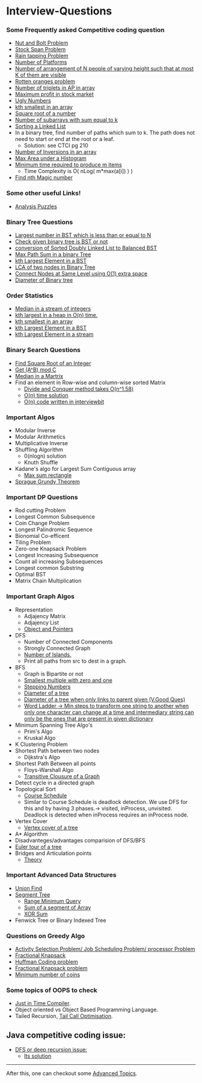# Interview-Questions


### Some Frequently asked Competitive coding question 

  - [Nut and Bolt Problem](https://www.geeksforgeeks.org/nuts-bolts-problem-lock-key-problem/)
  - [Stock Span Problem](https://www.geeksforgeeks.org/the-stock-span-problem/)
  - [Rain tapping Problem](https://www.geeksforgeeks.org/trapping-rain-water/)
  - [Number of Platforms](https://www.geeksforgeeks.org/minimum-number-platforms-required-railwaybus-station/)
  - [Number of arrangement of N people of varying height such that at most K of them are visible](https://www.quora.com/What-is-the-number-of-arrangement-of-N-people-of-varying-height-such-that-at-most-K-of-them-are-visible-from-the-front-of-the-line)
  - [Rotten oranges problem](https://www.geeksforgeeks.org/minimum-time-required-so-that-all-oranges-become-rotten/)
  - [Number of triplets in AP in array](https://www.geeksforgeeks.org/print-triplets-sorted-array-form-ap/)
  - [Maximum profit in stock market](https://www.geeksforgeeks.org/stock-buy-sell/)
  - [Ugly Numbers](https://www.geeksforgeeks.org/ugly-numbers/)
  - [kth  smallest in an array](https://www.interviewbit.com/problems/kth-smallest-element-in-the-array/?ref=bookmark)
  - [Square root of a number](https://www.interviewbit.com/problems/square-root-of-integer/)
  - [Number of subarrays with sum equal to k](https://www.geeksforgeeks.org/number-subarrays-sum-exactly-equal-k/)
  - [Sorting a Linked List](https://www.geeksforgeeks.org/merge-sort-for-linked-list/)
  - In a binary tree, find number of paths which sum to k. The path does not need to start or end at the root or a leaf.
      - Solution: see CTCI pg 210
  - [Number of Inversions in an array](https://www.geeksforgeeks.org/counting-inversions/)
  - [Max Area under a Histogram](https://www.geeksforgeeks.org/largest-rectangle-under-histogram/)
  - [Minimum time required to produce m items](https://www.geeksforgeeks.org/minimum-time-required-produce-m-items/) 
      - Time Complexity is O( nLog( m*max(a[i]) ) )
  - [Find nth Magic number](https://www.geeksforgeeks.org/find-nth-magic-number/)
 

### Some other useful Links!

  - [Analysis Puzzles](https://www.analyticsvidhya.com/blog/2016/07/20-challenging-job-interview-puzzles-which-every-analyst-solve-atleast/) 

### Binary Tree Questions
- [Largest number in BST which is less than or equal to N](https://www.geeksforgeeks.org/largest-number-bst-less-equal-n/)
- [Check given binary tree is BST or not](https://www.geeksforgeeks.org/a-program-to-check-if-a-binary-tree-is-bst-or-not/)
- [conversion of Sorted Doubly Linked List to Balanced BST](https://www.geeksforgeeks.org/in-place-conversion-of-sorted-dll-to-balanced-bst/)
- [Max Path Sum in a binary Tree](https://www.geeksforgeeks.org/find-maximum-path-sum-in-a-binary-tree/)
- [kth Largest Element in a BST](https://github.com/rishabh1911/Coding-Practice/blob/master/src/main/java/practice/binary/tree/KthSmallestInBST.java)
- [LCA of two nodes in Binary Tree](https://github.com/rishabh1911/Coding-Practice/blob/master/src/main/java/practice/binary/tree/LCA.java)
- [Connect Nodes at Same Level using O(1) extra space](https://github.com/rishabh1911/Coding-Practice/blob/master/src/main/java/practice/binary/tree/ConnectNodesAtSameLevel.java)
- [Diameter of Binary tree](https://www.geeksforgeeks.org/diameter-of-a-binary-tree-in-on-a-new-method/)

### Order Statistics
- [Median in a stream of integers](https://www.geeksforgeeks.org/median-of-stream-of-running-integers-using-stl/)
- [kth largest in a heap in O(n) time.](https://github.com/rishabh1911/Coding-Practice/blob/master/src/main/java/advance/data/structure/Heap/Kth_Largest_in_Heap.java)
- [kth  smallest in an array](https://www.interviewbit.com/problems/kth-smallest-element-in-the-array/?ref=bookmark)
- [kth Largest Element in a BST](https://github.com/rishabh1911/Coding-Practice/blob/master/src/main/java/practice/binary/tree/KthSmallestInBST.java)
- [kth Largest Element in a stream](https://www.geeksforgeeks.org/kth-largest-element-in-a-stream/)

### Binary Search Questions
- [Find Square Root of an Integer](https://www.interviewbit.com/problems/square-root-of-integer/)
- [Get (A^B) mod C](https://www.interviewbit.com/problems/implement-power-function/)
- [Median in a Martrix](https://www.interviewbit.com/problems/matrix-median/)
- Find an element in Row-wise and column-wise sorted Matrix
  - [Divide and Conquer method takes O(n^1.58)](https://www.geeksforgeeks.org/search-in-a-row-wise-and-column-wise-sorted-2d-array-using-divide-and-conquer-algorithm/)
  - [O(n) time solution](https://www.geeksforgeeks.org/search-in-row-wise-and-column-wise-sorted-matrix/)
  - [O(n) code written in interviewbit](https://www.interviewbit.com/problems/matrix-search/)

  
### Important Algos
 - Modular Inverse
 - Modular Arithmetics
 - Multiplicative Inverse
 - Shuffling Algorithm 
    - 0(nlogn) solution
    - Knuth Shuffle
 - Kadane's algo for Largest Sum Contiguous array
    - [Max sum rectangle](https://www.geeksforgeeks.org/maximum-sum-rectangle-in-a-2d-matrix-dp-27/)
 - [Sprague Grundy Theorem](https://www.youtube.com/watch?v=GRlGknQEOW8)
 
### Important DP Questions
  - Rod cutting Problem
  - Longest Common Subsequence
  - Coin Change Problem
  - Longest Palindromic Sequence
  - Bionomial Co-efficent
  - Tiling Problem
  - Zero-one Knapsack Problem
  - Longest Increasing Subsequence
  - Count all increasing Subsequences
  - Longest common Substring
  - Optimal BST
  - Matrix Chain Multiplication

### Important Graph Algos
- Representation
  - Adjajency Matrix 
  - Adjajency List
  - [Object and Pointers](https://www.interviewbit.com/problems/clone-graph/)
- DFS
  - Number of Connected Components
  - Strongly Connected Graph
  - [Number of Islands.](https://www.geeksforgeeks.org/find-number-of-islands/)
  - Print all paths from src to dest in a graph.
- BFS
  - Graph is Bipartite or not
  - [Smallest multiple with zero and one](https://www.geeksforgeeks.org/find-the-smallest-binary-digit-multiple-of-given-number/)
  - [Stepping Numbers](https://www.interviewbit.com/problems/stepping-numbers/)
  - [Diameter of a tree](https://www.geeksforgeeks.org/longest-path-undirected-tree/)
  - [Diameter of a tree when only links to parent given (V.Good Ques)](https://www.interviewbit.com/problems/largest-distance-between-nodes-of-a-tree/)
  - [Word Ladder -> Min steps to transform one string to another when only one character can change at a time and intermediary string can only be the ones that are present in given dictionary](https://www.interviewbit.com/problems/word-ladder-i/)
- Minimum Spanning Tree Algo's
  - Prim's Algo
  - Kruskal Algo
- K Clustering Problem
- Shortest Path between two nodes
  - Dijkstra's Algo
- Shortest Path Between all points
  - Floys-Warshall Algo
  - [Transitive Clousure of a Graph](https://www.geeksforgeeks.org/transitive-closure-of-a-graph/)
- Detect cycle in a directed graph
- Topological Sort
  - [Course Schedule](https://www.interviewbit.com/problems/possibility-of-finishing-all-courses-given-prerequisites/)
  - Similar to Course Schedule is deadlock detection. We use DFS for this and by having 3 phases.-> visited, inProcess, unvisited. Deadlock is detected when inProcess requires an inProcess node.
- Vertex Cover
  - [Vertex cover of a tree](https://www.geeksforgeeks.org/vertex-cover-problem-set-2-dynamic-programming-solution-tree/)
- A* Algorithm
- Disadvanteges/advantages comparision of DFS/BFS
- [Euler tour of a tree](https://www.geeksforgeeks.org/euler-tour-tree/)
- Bridges and Articulation points
  - [Theory](https://www.youtube.com/watch?v=aZXi1unBdJA)

### Important Advanced Data Structures

- [Union Find](https://www.hackerearth.com/practice/data-structures/disjoint-data-strutures/basics-of-disjoint-data-structures/tutorial/)
- [Segment Tree](https://www.hackerearth.com/practice/data-structures/advanced-data-structures/segment-trees/tutorial/)
  - [Range Minimum Query](https://github.com/rishabh1911/Coding-Practice/blob/master/src/main/java/SegmentTree.cpp)
  - [Sum of a segment of Array](https://www.geeksforgeeks.org/segment-tree-set-1-sum-of-given-range/)
  - [XOR Sum](https://www.geeksforgeeks.org/segment-tree-xor-given-range/)
- Fenwick Tree or Binary Indexed Tree

### Questions on Greedy Algo
 - [Activity Selection Problem/ Job Scheduling Problem/ processor Problem](https://www.geeksforgeeks.org/activity-selection-problem-greedy-algo-1/)
 - [Fractional Knapsack]()
 - [Huffman Coding problem](https://www.geeksforgeeks.org/huffman-coding-greedy-algo-3/)
 - [Fractional Knapsack problem](https://www.geeksforgeeks.org/fractional-knapsack-problem/)
 - [Minimum number of coins](https://www.geeksforgeeks.org/greedy-algorithm-to-find-minimum-number-of-coins/)
 
 
 ### Some topics of OOPS to check
 - [Just in Time Compiler](https://www.youtube.com/watch?v=yQ27DjKnxwo&t=3s).
 - Object oriented vs Object Based Programming Language.
 - Tailed Recursion, [Tail Call Optimisation](https://stackoverflow.com/questions/53354898/tail-call-optimisation-in-java).
 
 
 
 ## Java competitive coding issue:
 - [DFS or deep recursion issue:](https://discuss.codechef.com/questions/77955/java-stack-size-recursion-limit)
    - [Its solution](https://www.interviewbit.com/help_requests/28079/?)
 
 -------------------------
 
 After this, one can checkout some [Advanced Topics](https://github.com/rishabh1911/Interview-Questions/blob/master/AdvancedQuestion.md).
 
